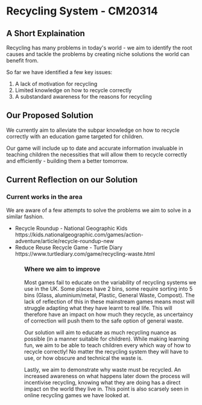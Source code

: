 <h1>Recycling System - CM20314</h1>
<h2>A Short Explaination</h2>
<p>Recycling has many problems in today's world - we aim to identify the root causes and tackle the problems by creating niche solutions the world can benefit from.</p>
<p>So far we have identified a few key issues:</p>
<ol>
  <li>A lack of motivation for recycling</li>
  <li>Limited knowledge on how to recycle correctly</li>
  <li>A substandard awareness for the reasons for recycling</li>
</ol>
<h2>Our Proposed Solution</h2>
<p>We currently aim to alleviate the subpar knowledge on how to recycle correctly with an education game targeted for children.</p>
<p>Our game will include up to date and accurate information invaluable in teaching children the necessities that will allow them to recycle correctly and efficiently - building them a better tomorrow.</p>
<h2>Current Reflection on our Solution</h2>
<h3>Current works in the area </h3>
<p>We are aware of a few attempts to solve the problems we aim to solve in a similar fashion.</p>
<ul>
  <li> Recycle Roundup - National Geographic Kids https://kids.nationalgeographic.com/games/action-adventure/article/recycle-roundup-new </li>
  <li> Reduce Reuse Recycle Game - Turtle Diary https://www.turtlediary.com/game/recycling-waste.html </li>
<ul>
<h3>Where we aim to improve</h3>
<p>Most games fail to educate on the variability of recycling systems we use in the UK. Some places have 2 bins, some require sorting into 5 bins (Glass, aluminium/metal, Plastic, General Waste, Compost). The lack of reflection of this in these mainstream games means most will struggle adapting what they have learnt to real life. This will therefore have an impact on how much they recycle, as uncertaincy of correction will push them to the safe option of general waste.</p>
<p>Our solution will aim to educate as much recycling nuance as possible (in a manner suitable for children). While making learning fun, we aim to be able to teach children every which way of how to recycle correctly! No matter the recycling system they will have to use, or how obscure and technical the waste is.</p>
<p>Lastly, we aim to demonstrate why waste must be recycled. An increased awareness on what happens later down the process will incentivise recycling, knowing what they are doing has a direct impact on the world they live in. This point is also scarsely seen in online recycling games we have looked at.</p>
